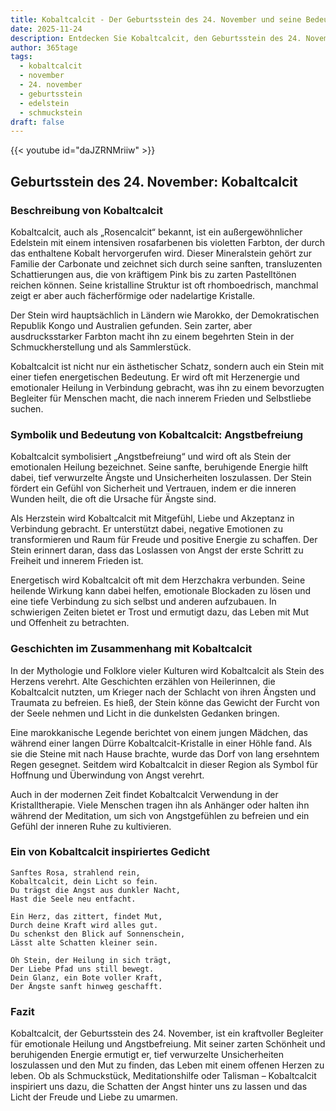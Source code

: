 ```yaml
---
title: Kobaltcalcit - Der Geburtsstein des 24. November und seine Bedeutung
date: 2025-11-24
description: Entdecken Sie Kobaltcalcit, den Geburtsstein des 24. November, der Angstbefreiung symbolisiert. Seine Symbolik und Geschichte werden Sie inspirieren.
author: 365tage
tags:
  - kobaltcalcit
  - november
  - 24. november
  - geburtsstein
  - edelstein
  - schmuckstein
draft: false
---
```


{{< youtube id="daJZRNMriiw" >}}

## Geburtsstein des 24. November: Kobaltcalcit

### Beschreibung von Kobaltcalcit

Kobaltcalcit, auch als „Rosencalcit“ bekannt, ist ein außergewöhnlicher Edelstein mit einem intensiven rosafarbenen bis violetten Farbton, der durch das enthaltene Kobalt hervorgerufen wird. Dieser Mineralstein gehört zur Familie der Carbonate und zeichnet sich durch seine sanften, transluzenten Schattierungen aus, die von kräftigem Pink bis zu zarten Pastelltönen reichen können. Seine kristalline Struktur ist oft rhomboedrisch, manchmal zeigt er aber auch fächerförmige oder nadelartige Kristalle.

Der Stein wird hauptsächlich in Ländern wie Marokko, der Demokratischen Republik Kongo und Australien gefunden. Sein zarter, aber ausdrucksstarker Farbton macht ihn zu einem begehrten Stein in der Schmuckherstellung und als Sammlerstück.

Kobaltcalcit ist nicht nur ein ästhetischer Schatz, sondern auch ein Stein mit einer tiefen energetischen Bedeutung. Er wird oft mit Herzenergie und emotionaler Heilung in Verbindung gebracht, was ihn zu einem bevorzugten Begleiter für Menschen macht, die nach innerem Frieden und Selbstliebe suchen.

### Symbolik und Bedeutung von Kobaltcalcit: Angstbefreiung

Kobaltcalcit symbolisiert „Angstbefreiung“ und wird oft als Stein der emotionalen Heilung bezeichnet. Seine sanfte, beruhigende Energie hilft dabei, tief verwurzelte Ängste und Unsicherheiten loszulassen. Der Stein fördert ein Gefühl von Sicherheit und Vertrauen, indem er die inneren Wunden heilt, die oft die Ursache für Ängste sind.

Als Herzstein wird Kobaltcalcit mit Mitgefühl, Liebe und Akzeptanz in Verbindung gebracht. Er unterstützt dabei, negative Emotionen zu transformieren und Raum für Freude und positive Energie zu schaffen. Der Stein erinnert daran, dass das Loslassen von Angst der erste Schritt zu Freiheit und innerem Frieden ist.

Energetisch wird Kobaltcalcit oft mit dem Herzchakra verbunden. Seine heilende Wirkung kann dabei helfen, emotionale Blockaden zu lösen und eine tiefe Verbindung zu sich selbst und anderen aufzubauen. In schwierigen Zeiten bietet er Trost und ermutigt dazu, das Leben mit Mut und Offenheit zu betrachten.

### Geschichten im Zusammenhang mit Kobaltcalcit

In der Mythologie und Folklore vieler Kulturen wird Kobaltcalcit als Stein des Herzens verehrt. Alte Geschichten erzählen von Heilerinnen, die Kobaltcalcit nutzten, um Krieger nach der Schlacht von ihren Ängsten und Traumata zu befreien. Es hieß, der Stein könne das Gewicht der Furcht von der Seele nehmen und Licht in die dunkelsten Gedanken bringen.

Eine marokkanische Legende berichtet von einem jungen Mädchen, das während einer langen Dürre Kobaltcalcit-Kristalle in einer Höhle fand. Als sie die Steine mit nach Hause brachte, wurde das Dorf von lang ersehntem Regen gesegnet. Seitdem wird Kobaltcalcit in dieser Region als Symbol für Hoffnung und Überwindung von Angst verehrt.

Auch in der modernen Zeit findet Kobaltcalcit Verwendung in der Kristalltherapie. Viele Menschen tragen ihn als Anhänger oder halten ihn während der Meditation, um sich von Angstgefühlen zu befreien und ein Gefühl der inneren Ruhe zu kultivieren.

### Ein von Kobaltcalcit inspiriertes Gedicht

```
Sanftes Rosa, strahlend rein,  
Kobaltcalcit, dein Licht so fein.  
Du trägst die Angst aus dunkler Nacht,  
Hast die Seele neu entfacht.  

Ein Herz, das zittert, findet Mut,  
Durch deine Kraft wird alles gut.  
Du schenkst den Blick auf Sonnenschein,  
Lässt alte Schatten kleiner sein.  

Oh Stein, der Heilung in sich trägt,  
Der Liebe Pfad uns still bewegt.  
Dein Glanz, ein Bote voller Kraft,  
Der Ängste sanft hinweg geschafft.  
```

### Fazit

Kobaltcalcit, der Geburtsstein des 24. November, ist ein kraftvoller Begleiter für emotionale Heilung und Angstbefreiung. Mit seiner zarten Schönheit und beruhigenden Energie ermutigt er, tief verwurzelte Unsicherheiten loszulassen und den Mut zu finden, das Leben mit einem offenen Herzen zu leben. Ob als Schmuckstück, Meditationshilfe oder Talisman – Kobaltcalcit inspiriert uns dazu, die Schatten der Angst hinter uns zu lassen und das Licht der Freude und Liebe zu umarmen.